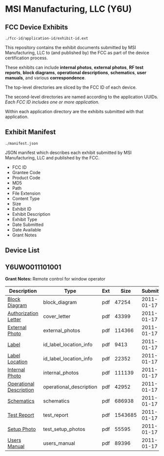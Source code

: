 # MSI Manufacturing, LLC (Y6U)
## FCC Device Exhibits

```
./fcc-id/application-id/exhibit-id.ext
```

This repository contains the exhibit documents submitted by MSI Manufacturing, LLC to (and published by) the FCC as part of the device certification process.

These exhibits can include **internal photos**, **external photos**, **RF test reports**, **block diagrams**, **operational descriptions**, **schematics**, **user manuals**, and various **correspondence**.

The top-level directories are sliced by the FCC ID of each device.

The second-level directories are named according to the application UUIDs. *Each FCC ID includes one or more application.*

Within each application directory are the exhibits submitted with that application. 

## Exhibit Manifest

```
./manifest.json
```

JSON manifest which describes each exhibit submitted by MSI Manufacturing, LLC and published by the FCC.

- FCC ID
- Grantee Code
- Product Code
- MD5
- Path
- File Extension
- Content Type
- Size
- Exhibit ID
- Exhibit Description
- Exhibit Type
- Date Submitted
- Date Available
- Grant Notes

## Device List
## Y6UWO011101001
**Grant Notes:** Remote control for window operator

| Description | Type | Ext | Size | Submitted | Available |
| ----------- | ---- | --- | ---- | --------- | --------- |
| [Block Diagram](Y6UWO011101001/0f63b008c629b586dd6aeeb52cbb7981/1405964.pdf) | block_diagram | pdf | 47254 | 2011-01-17 | 2011-01-17 |
| [Authorization Letter](Y6UWO011101001/0f63b008c629b586dd6aeeb52cbb7981/1405965.pdf) | cover_letter | pdf | 43399 | 2011-01-17 | 2011-01-17 |
| [External Photo](Y6UWO011101001/0f63b008c629b586dd6aeeb52cbb7981/1405966.pdf) | external_photos | pdf | 114366 | 2011-01-17 | 2011-01-17 |
| [Label](Y6UWO011101001/0f63b008c629b586dd6aeeb52cbb7981/1405967.pdf) | id_label_location_info | pdf | 9413 | 2011-01-17 | 2011-01-17 |
| [Label Location](Y6UWO011101001/0f63b008c629b586dd6aeeb52cbb7981/1405968.pdf) | id_label_location_info | pdf | 22352 | 2011-01-17 | 2011-01-17 |
| [Internal Photo](Y6UWO011101001/0f63b008c629b586dd6aeeb52cbb7981/1405969.pdf) | internal_photos | pdf | 111139 | 2011-01-17 | 2011-01-17 |
| [Operational Description](Y6UWO011101001/0f63b008c629b586dd6aeeb52cbb7981/1405970.pdf) | operational_description | pdf | 42952 | 2011-01-17 | 2011-01-17 |
| [Schematics](Y6UWO011101001/0f63b008c629b586dd6aeeb52cbb7981/1405971.pdf) | schematics | pdf | 686938 | 2011-01-17 | 2011-01-17 |
| [Test Report](Y6UWO011101001/0f63b008c629b586dd6aeeb52cbb7981/1405972.pdf) | test_report | pdf | 1543685 | 2011-01-17 | 2011-01-17 |
| [Setup Photo](Y6UWO011101001/0f63b008c629b586dd6aeeb52cbb7981/1405973.pdf) | test_setup_photos | pdf | 55595 | 2011-01-17 | 2011-01-17 |
| [Users Manual](Y6UWO011101001/0f63b008c629b586dd6aeeb52cbb7981/1405974.pdf) | users_manual | pdf | 89396 | 2011-01-17 | 2011-01-17 |
